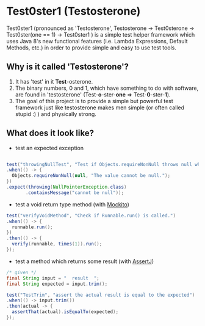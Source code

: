 Test0ster1 (Testosterone)
=========================

Test0ster1 (pronounced as 'Testosterone', Testosterone -> Test0sterone -> Test0ster(one == 1) -> Test0ster1 ) is a simple test helper framework which uses Java 8's new functional features (i.e. Lambda Expressions, Default Methods, etc.) in order to provide simple and easy to use test tools.

## Why is it called 'Testosterone'?

1. It has 'test' in it **Test**-osterone.
2. The binary numbers, 0 and 1, which have something to do with software, are found in 'testosterone' (Test-**o**-ster-**one** => Test-**0**-ster-**1**).
3. The goal of this project is to provide a simple but powerful test framework just like testosterone makes men simple (or often called stupid :) ) and physically strong.


## What does it look like?

* test an expected exception 
```java

test("throwingNullTest", "Test if Objects.requireNonNull throws null when the given value is null.")
.when(() -> {
  Objects.requireNonNull(null, "The value cannot be null.");
})
.expect(throwing(NullPointerException.class)
       .containsMessage("cannot be null"));
```

* test a void return type method (with [Mockito](https://github.com/mockito/mockito))
```java
test("verifyVoidMethod", "Check if Runnable.run() is called.")
.when(() -> {
  runnable.run();
})
.then(() -> {
  verify(runnable, times(1)).run();
});
```

* test a method which returns some result (with [AssertJ](http://joel-costigliola.github.io/assertj/))
```java
/* given */
final String input = "  result  ";
final String expected = input.trim();

test("TestTrim", "assert the actual result is equal to the expected")
.when(() -> input.trim())
.then(actual -> {
  assertThat(actual).isEqualTo(expected);
});

```